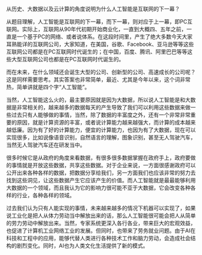 从历史、大数据以及云计算的角度说明为什么人工智能是互联网的下一幕？

从题目理解，人工智能是互联网的下一幕，而下一幕，则对应于上一幕，即PC互联网。实际上，互联网从90年代初期开始商业化，一直到大概四、五年之前，一直是一个基于PC的网络、或者说体系。在这段时间里，产生了绝大多数今天大家耳熟能详的互联网公司，大家知道，在美国，谷歌、Facebook、亚马逊等等这些互联网公司都是在PC互联网时代诞生的；在中国，百度、腾讯、阿里巴巴等等这些大型互联网公司也都是在PC互联网时代诞生的。

而在未来，在什么领域还会诞生大型的公司、创新型的公司、高速成长的公司呢？这是同样需要思考。其实答案也非常简单，最近、尤其是今年以来，这个词非常热，简单讲就是四个字“人工智能”。

当然，人工智能这么火的，最主要原因就是因为大数据，所以说人工智能是和大数据是非常相关的，越来越多的数据每天的产生导致了我们可以利用这些数据来做一些过去只有人能够做的事情，当然，除了数据的丰富度之外，还有一个非常非常重要的原因，就是计算资源的丰富，或者说计算能力越来越强大，而计算的成本越来越低廉。因为有了好的计算能力，便宜的计算能力，也因为有了大数据，现在可以实现很多，比如说像语音识别，自然语言的理解，图象识别，甚至无人驾驶汽车，当然无人驾驶汽车还在研发当中。

很多时候它是从政府的角度来看数据，有很多很多数据掌握在政府手上，政府要做的事情就是开放这些数据，共享这些数据。对于企业来说，一方面很感谢政府可以公开出来各种各样的数据，把数据分享给我们，另一方面我们也应该非常的努力去找到这些洞见，让这些数据产生它应该产生的价值。而人工智能就是最最能够利用大数据的一个领域，而且我认为它的影响力很可能不亚于大数据，它会改变各种各样的行业，各种各样的领域。

过去我们认为只有人能实现的事情，未来越来越多的情况下机器可以实现了，如果说工业化是把人从体力劳动当中解放出来的话，那么人工智能很可能会把人从简单的劳力劳动中解放出来。当然，专家系统更深入各行各业，带来巨大的宏观效益，也促进了计算机工业网络工业的发展。但同时，也带来了劳务就业问题。由于AI在科技和工程中的应用，能够代替人类进行各种技术工作和脑力劳动，会造成社会结构的剧烈变化。同时，AI也为人类文化生活提供了新的模式。

